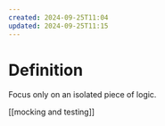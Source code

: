 ```yaml
---
created: 2024-09-25T11:04
updated: 2024-09-25T11:15
---
```

# Definition
Focus only on an isolated piece of logic.

[[mocking and testing]]